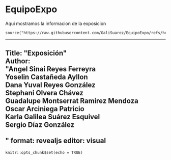 # EquipoExpo
Aqui mostramos la informacion de la exposicion 
```
source("https://raw.githubusercontent.com/GaliSuarez/EquipoExpo/refs/heads/main/Exposicion.qmd")

```
---
Title: "Exposición"<br>
Author: <br>
        "Angel Sinai Reyes Ferreyra <br>
         Yoselin Castañeda Ayllon <br>
         Dana Yuval Reyes González <br>
         Stephani Olvera Chávez <br>
         Guadalupe Montserrat Ramirez Mendoza <br>
         Oscar  Arciniega Patricio <br>
         Karla Galilea Suárez Esquivel <br>
         Sergio Díaz González <br><br>"
format: revealjs
editor: visual
---

```{r setup, include=FALSE}
knitr::opts_chunk$set(echo = TRUE)

```

<style>
 p {
 text-align: justify;
}
</style>

